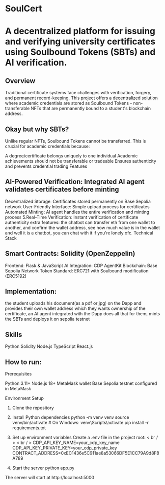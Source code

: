 # SoulCert
# A decentralized platform for issuing and verifying university certificates using Soulbound Tokens (SBTs) and AI verification.
## Overview
Traditional certificate systems face challenges with verification, forgery, and permanent record-keeping. This project offers a decentralized solution where academic credentials are stored as Soulbound Tokens - non-transferable NFTs that are permanently bound to a student's blockchain address.

## Okay but why SBTs?
Unlike regular NFTs, Soulbound Tokens cannot be transferred. This is crucial for academic credentials because:

A degree/certificate belongs uniquely to one individual
Academic achievements should not be transferable or tradeable
Ensures authenticity and prevents credential trading
Features

## AI-Powered Verification: Integrated AI agent validates certificates before minting
Decentralized Storage: Certificates stored permanently on Base Sepolia network
User-Friendly Interface: Simple upload process for certificates
Automated Minting: AI agent handles the entire verification and minting process
5.Real-Time Verification: Instant verification of certificate authenticity
extra features: the chatbot can transfer eth from one wallet to another, and confirm the wallet address, see how much value is in the wallet and well it is a chatbot, you can chat with it if you're lonely ofc.
Technical Stack

## Smart Contracts: Solidity (OpenZeppelin)
Frontend: Flask & JavaScript
AI Integration: CDP AgentKit
Blockchain: Base Sepolia Network
Token Standard: ERC721 with Soulbound modification (ERC5192)

## Implementation:
the student uploads his document(as a pdf or jpg) on the Dapp and provides their own wallet address which they wants ownership of the certificate, an AI agent integrated with the Dapp does all that for them, mints the SBTs and deploys it on sepolia testnet

## Skills
Python
Solidity
Node.js
TypeScript
React.js

## How to run:
Prerequisites

Python 3.11+
Node.js 18+
MetaMask wallet
Base Sepolia testnet configured in MetaMask

Environment Setup

1. Clone the repository

2. Install Python dependencies
python -m venv venv
source venv/bin/activate  # On Windows: venv\Scripts\activate
pip install -r requirements.txt

3. Set up environment variables
Create a .env file in the project root: < br / > 
< br / >  CDP_API_KEY_NAME=your_cdp_key_name
CDP_API_KEY_PRIVATE_KEY=your_cdp_private_key
CONTRACT_ADDRESS=0xEC1436e5C911ae8a53066DF5E1CC79A9d8F8A789

4. Start the server
python app.py

The server will start at http://localhost:5000
